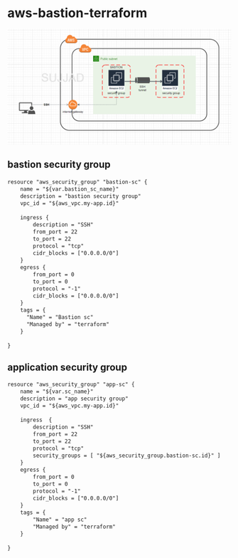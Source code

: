# aws-bastion-terraform
![alt tag](https://github.com/sujjadshaik/aws-bastion/blob/ecc802e2b0c9d17a547e0394e523461382b08b06/bastion.PNG)

## bastion security group
```
resource "aws_security_group" "bastion-sc" {
    name = "${var.bastion_sc_name}"
    description = "bastion security group"
    vpc_id = "${aws_vpc.my-app.id}"

    ingress {
        description = "SSH"
        from_port = 22
        to_port = 22
        protocol = "tcp"
        cidr_blocks = ["0.0.0.0/0"]
    }
    egress {
        from_port = 0
        to_port = 0
        protocol = "-1"
        cidr_blocks = ["0.0.0.0/0"]
    }
    tags = {
      "Name" = "Bastion sc"
      "Managed by" = "terraform"
    }
  
}
```
## application security group
```
resource "aws_security_group" "app-sc" {
    name = "${var.sc_name}"
    description = "app security group"
    vpc_id = "${aws_vpc.my-app.id}"

    ingress  {
        description = "SSH"
        from_port = 22
        to_port = 22
        protocol = "tcp"
        security_groups = [ "${aws_security_group.bastion-sc.id}" ]
    }
    egress {
        from_port = 0
        to_port = 0
        protocol = "-1"
        cidr_blocks = ["0.0.0.0/0"]
    }
    tags = {
        "Name" = "app sc"
        "Managed by" = "terraform"
    }
  
}
```
